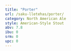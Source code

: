 ```yaml
---
title: "Porter"
url: /saku-lletehas/porter/
category: North American Ale
style: American-Style Stout
abv: 7.8
ibu: 0
srm: 0
upc: 0
---
```


